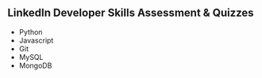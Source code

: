 ## LinkedIn Developer Skills Assessment &amp; Quizzes

* Python
* Javascript
* Git
* MySQL
* MongoDB


